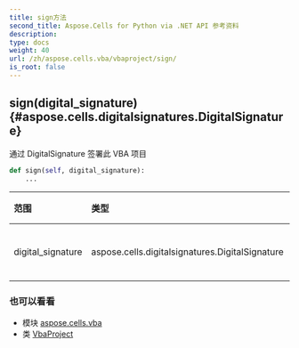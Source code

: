 ```yaml
---
title: sign方法
second_title: Aspose.Cells for Python via .NET API 参考资料
description:
type: docs
weight: 40
url: /zh/aspose.cells.vba/vbaproject/sign/
is_root: false
---
```

##  sign(digital_signature) {#aspose.cells.digitalsignatures.DigitalSignature}
通过 DigitalSignature 签署此 VBA 项目



```python
def sign(self, digital_signature):
    ...
```


|范围|类型|描述|
| :- | :- | :- |
| digital_signature | aspose.cells.digitalsignatures.DigitalSignature |电子签名|



### 也可以看看
* 模块 [aspose.cells.vba](../../)
* 类 [VbaProject](/cells/python-net/zh/aspose.cells.vba/vbaproject)

